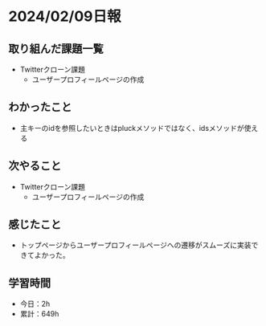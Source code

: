 # 2024/02/09日報
## 取り組んだ課題一覧
- Twitterクローン課題
  - ユーザープロフィールページの作成

## わかったこと
- 主キーのidを参照したいときはpluckメソッドではなく、idsメソッドが使える

## 次やること
- Twitterクローン課題
  - ユーザープロフィールページの作成

## 感じたこと
- トップページからユーザープロフィールページへの遷移がスムーズに実装できてよかった。

## 学習時間
- 今日：2h
- 累計：649h
